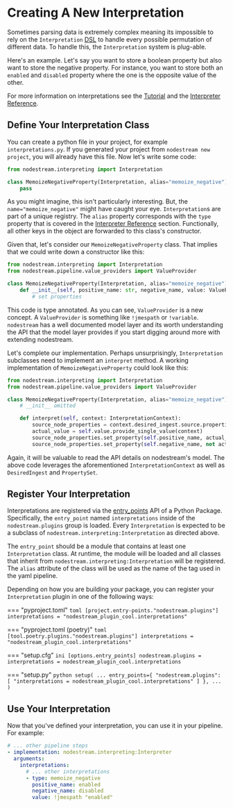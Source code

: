 # Creating A New Interpretation

Sometimes parsing data is extremely complex meaning its impossible to rely on the `Interpretation`
[DSL](https://en.wikipedia.org/wiki/Domain-specific_language) to handle every possible permutation of
different data. To handle this, the `Interpretation` system is plug-able.

Here's an example. Let's say you want to store a boolean property but also want to store the negative property.
For instance, you want to store both an `enabled` and `disabled` property where
the one is the opposite value of the other.

For more information on interpretations see the [Tutorial](../tutorial.md) and the [Interpreter Reference](../reference/interpreter.md).

## Define Your Interpretation Class

You can create a python file in your project, for example `interpretations.py`. If you generated your project from
`nodestream new project`, you will already have this file. Now let's write some code:

```python
from nodestream.interpreting import Interpretation

class MemoizeNegativeProperty(Interpretation, alias="memoize_negative"):
    pass
```

As you might imagine, this isn't particularly interesting. But, the `name="memoize_negative"` might have caught your eye.
`Interpretation`s are part of a unique registry. The `alias` property corresponds with the `type` property that is covered in
the [Interpreter Reference](../reference/interpreter.md) section. Functionally, all other keys in the object are forwarded to this class's constructor.

Given that, let's consider our `MemoizeNegativeProperty` class. That implies that we could write down a constructor like this:

```python
from nodestream.interpreting import Interpretation
from nodestream.pipeline.value_providers import ValueProvider

class MemoizeNegativeProperty(Interpretation, alias="memoize_negative"):
    def __init__(self, positive_name: str, negative_name, value: ValueProvider):
        # set properties
```

This code is type annotated. As you can see, `ValueProvider` is a new concept. A `ValueProvider` is something like `!jmespath` or
`!variable`. `nodestream` has a well documented model layer and its worth understanding the API that the model layer provides if you
start digging around more with extending nodestream.

Let's complete our implementation. Perhaps unsurprisingly, `Interpretation` subclasses need to implement an `interpret` method.
A working implementation of `MemoizeNegativeProperty` could look like this:

```python
from nodestream.interpreting import Interpretation
from nodestream.pipeline.value_providers import ValueProvider

class MemoizeNegativeProperty(Interpretation, alias="memoize_negative"):
    # __init__ omitted

    def interpret(self, context: InterpretationContext):
        source_node_properties = context.desired_ingest.source.properties
        actual_value = self.value.provide_single_value(context)
        source_node_properties.set_property(self.positive_name, actual_value)
        source_node_properties.set_property(self.negative_name, not actual_value)
```

Again, it will be valuable to read the API details on nodestream's model.
The above code leverages the aforementioned `InterpretationContext` as well as `DesiredIngest` and `PropertySet`.

## Register Your Interpretation


Interpretations are registered via the [entry_points](https://setuptools.pypa.io/en/latest/userguide/entry_point.html#entry-points-for-plugins) API of a Python Package. Specifically, the `entry_point` named `interpretations` inside of the `nodestream.plugins` group is loaded. Every `Interpretation`  is expected to be a subclass of `nodestream.interpreting:Interpretation` as directed above.

The `entry_point` should be a module that contains at least one `Interpretation` class. At runtime, the module will be loaded and all classes that inherit from `nodestream.interpreting:Interpretation` will be registered. The `alias` attribute of the class will be used as the name of the tag used in the yaml pipeline.

Depending on how you are building your package, you can register your `Interpretation` plugin in one of the following ways:

=== "pyproject.toml"
    ```toml
    [project.entry-points."nodestream.plugins"]
    interpretations = "nodestream_plugin_cool.interpretations"
    ```

=== "pyproject.toml (poetry)"
    ```toml
    [tool.poetry.plugins."nodestream.plugins"]
    interpretations = "nodestream_plugin_cool.interpretations"
    ```

=== "setup.cfg"
    ```ini
    [options.entry_points]
    nodestream.plugins =
        interpretations = nodestream_plugin_cool.interpretations
    ```

=== "setup.py"
    ```python
    setup(
        ...
        entry_points={
            "nodestream.plugins": [
                "interpretations = nodestream_plugin_cool.interpretations"
            ]
        },
        ...
    )
    ```

## Use Your Interpretation

Now that you've defined your interpretation, you can use it in your pipeline. For example:

```yaml
# ... other pipeline steps
- implementation: nodestream.interpreting:Interpreter
  arguments:
    interpretations:
      # ... other interpretations
      - type: memoize_negative
        positive_name: enabled
        negative_name: disabled
        value: !jmespath "enabled"
```
